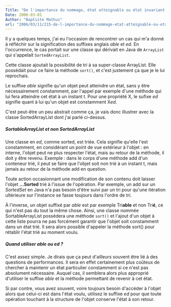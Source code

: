 ```yaml
---
Title: "De l'importance du nommage, état atteignable ou état invariant ?"
Date: 2006-03-01
Author: "Baptiste Mathus"
url: "2006/03/11/215-de-l-importance-du-nommage-etat-atteignable-ou-etat-invariant"
---
```




Il y a quelques temps, j'ai eu l'occasion de rencontrer un cas qui m'a
donné à réfléchir sur la signification des suffixes anglais *able* et
*ed*. En l'occurrence, le cas portait sur une classe qui dérivait en
Java de `ArrayList` qui s'appelait `SortedArrayList`.

Cette classe ajoutait la possibilité de tri à sa super-classe ArrayList.
Elle possédait pour ce faire la méthode `sort()`, et c'est justement ça
que je le lui reprochais.

Le suffixe *able* signifie qu'un objet peut atteindre un état, sans y
être nécessairement constamment, par l'appel par exemple d'une méthode
qui lui fera atteindre cet état à un instant t. Pour une propriété X, le
sufixe *ed* signifie quant à lui qu'un objet est constamment X*ed*.

C'est peut-être un peu abstrait comme ça, je vais donc illustrer avec la
classe SortedArrayList dont j'ai parlé ci-dessus.

##### Sort*able*ArrayList et non Sort*ed*ArrayList

Une classe en *ed*, comme sorted, est triée. Cela signifie qu'elle l'est
constamment, en considérant un point de vue extérieur à l'objet : en
interne, l'objet peut ne plus respecter l'état, mais au retour de la
méthode, il doit y être revenu. Exemple : dans le corps d'une méthode
add d'un conteneur trié, il peut se faire que l'objet soit non trié à un
instant t, mais jamais au retour de la méthode add en question.

Toute action occasionnant une modification de son contenu doit laisser
l'objet **...Sorted** trié à l'issue de l'opération. Par exemple, un add
sur un *SortedSet* en Java n'a pas besoin d'être suivi par un tri pour
qu'une itération ultérieure sur l'instance se fasse toujours dans
l'ordre de tri.

À l'inverse, un objet suffixé par *able* est par exemple Tri**able** et
non Tri**é**, ce qui n'est pas du tout la même chose. Ainsi, une classe
nommée SortableArrayList possédera une méthode `sort()` et l'ajout d'un
objet à cette liste pourra ne pas forcément garantir que l'objet soit
constamment dans un état trié. Il sera alors possible d'appeler la
méthode sort() pour rétablir l'état trié au moment voulu.

##### Quand utiliser **able** ou **ed** ?

C'est assez simple. Je dirais que ça peut d'ailleurs souvent être lié à
des questions de performances. Il sera en effet certainement plus
coûteux de chercher à maintenir un état particulier constamment si ce
n'est pas absolument nécessaire. Auquel cas, il semblera alors plus
approprié d'utiliser le suffixe *able* et la méthode permettant de
revenir à cet état.

Si par contre, vous avez souvent, voire toujours besoin d'accéder à
l'objet alors que celui-ci est dans l'état voulu, utilisez le suffixe
*ed* pour que toute opération touchant à la structure de l'objet
conserve l'état à son retour.

